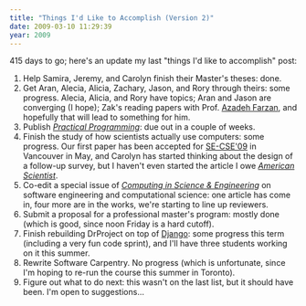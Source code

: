 ```yaml
---
title: "Things I'd Like to Accomplish (Version 2)"
date: 2009-03-10 11:29:39
year: 2009
---
```

415 days to go; here's an update my last "things I'd like to accomplish" post:
<ol>
	<li>Help Samira, Jeremy, and Carolyn finish their Master's theses: done.</li>
	<li>Get Aran, Alecia, Alicia, Zachary, Jason, and Rory through theirs: some progress.  Alecia, Alicia, and Rory have topics; Aran and Jason are converging (I hope); Zak's reading papers with Prof. <a href="http://www.cs.utoronto.ca/~azadeh/">Azadeh Farzan</a>, and hopefully that will lead to something for him.</li>
	<li>Publish <a href="http://pragprog.com/titles/gwpy/practical-programming"><em>Practical Programming</em></a>: due out in a couple of weeks.</li>
	<li>Finish the study of how scientists actually use computers: some progress.  Our first paper has been accepted for <a href="http://www.cs.ua.edu/~SECSE09/">SE-CSE'09</a> in Vancouver in May, and Carolyn has started thinking about the design of a follow-up survey, but I haven't even started the article I owe <a href="http://www.amsci.org"><em>American Scientist</em></a>.</li>
	<li>Co-edit a special issue of <a href="http://cise.aip.org/"><em>Computing in Science &amp; Engineering</em></a> on software engineering and computational science: one article has come in, four more are in the works, we're starting to line up reviewers.</li>
	<li>Submit a proposal for a professional master's program: mostly done (which is good, since noon Friday is a hard cutoff).</li>
	<li>Finish rebuilding DrProject on top of <a href="http://www.djangoproject.com">Django</a>: some progress this term (including a very fun code sprint), and I'll have three students working on it this summer.</li>
	<li>Rewrite Software Carpentry.  No progress (which is unfortunate, since I'm hoping to re-run the course this summer in Toronto).</li>
	<li>Figure out what to do next: this wasn't on the last list, but it should have been.  I'm open to suggestions...</li>
</ol>
